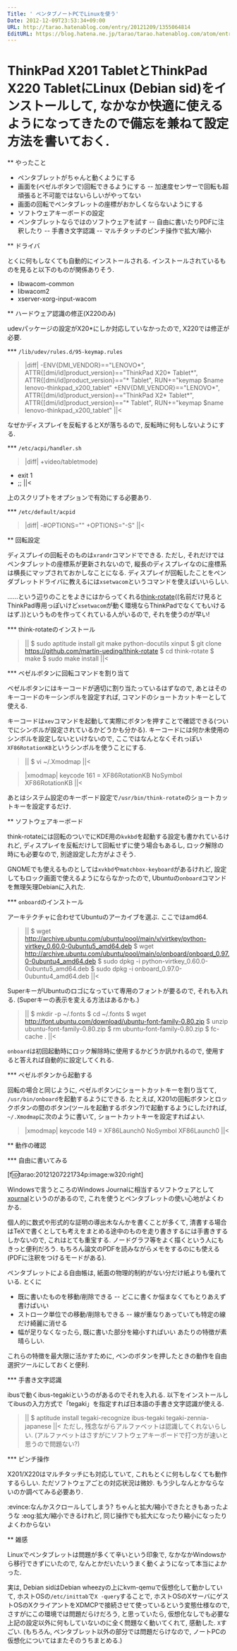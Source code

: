 ```yaml
---
Title: ' ペンタブノートPCでLinuxを使う'
Date: 2012-12-09T23:53:34+09:00
URL: http://tarao.hatenablog.com/entry/20121209/1355064814
EditURL: https://blog.hatena.ne.jp/tarao/tarao.hatenablog.com/atom/entry/6653586347149236061
---
```


ThinkPad X201 TabletとThinkPad X220 TabletにLinux (Debian sid)をインストールして, なかなか快適に使えるようになってきたので備忘を兼ねて設定方法を書いておく.
=====

** やったこと

- ペンタブレットがちゃんと動くようにする
- 画面を(ベゼルボタンで)回転できるようにする
-- 加速度センサーで回転も超頑張ると不可能ではないらしいがやってない
- 画面の回転でペンタブレットの座標がおかしくならないようにする
- ソフトウェアキーボードの設定
- ペンタブレットならではのソフトウェアを試す
-- 自由に書いたりPDFに注釈したり
-- 手書き文字認識
-- マルチタッチのピンチ操作で拡大/縮小


** ドライバ

とくに何もしなくても自動的にインストールされる. インストールされているものを見ると以下のものが関係ありそう.
- libwacom-common
- libwacom2
- xserver-xorg-input-wacom

** ハードウェア認識の修正(X220のみ)

udevパッケージの設定がX20*にしか対応していなかったので, X220では修正が必要.

*** <code>/lib/udev/rules.d/95-keymap.rules</code>

>|diff|
-ENV{DMI_VENDOR}=="LENOVO*", ATTR{[dmi/id]product_version}=="ThinkPad X20* Tablet*", ATTR{[dmi/id]product_version}=="* Tablet", RUN+="keymap $name lenovo-thinkpad_x200_tablet"
+ENV{DMI_VENDOR}=="LENOVO*", ATTR{[dmi/id]product_version}=="ThinkPad X2* Tablet*", ATTR{[dmi/id]product_version}=="* Tablet", RUN+="keymap $name lenovo-thinkpad_x200_tablet"
||<

なぜかディスプレイを反転するとXが落ちるので, 反転時に何もしないようにする.

*** <code>/etc/acpi/handler.sh</code>
>|diff|
+video/tabletmode)
+    exit 1
+    ;;
||<

上のスクリプトをオプションで有効にする必要あり.

*** <code>/etc/default/acpid</code>
>|diff|
-#OPTIONS=""
+OPTIONS="-S"
||<

** 回転設定

ディスプレイの回転そのものは<code>xrandr</code>コマンドでできる. ただし, それだけではペンタブレットの座標系が更新されないので, 縦長のディスプレイなのに座標系は横長にマップされておかしなことになる. ディスプレイが回転したことをペンダブレットドライバに教えるには<code>xsetwacom</code>というコマンドを使えばいいらしい.

......という辺りのことをよきにはからってくれる<a href="https://github.com/martin-ueding/think-rotate">think-rotate</a>((名前だけ見るとThinkPad専用っぽいけど<code>xsetwacom</code>が動く環境ならThinkPadでなくてもいけるはず.))というものを作ってくれている人がいるので, それを使うのが早い!

*** think-rotateのインストール

>||
$ sudo aptitude install git make python-docutils xinput
$ git clone https://github.com/martin-ueding/think-rotate
$ cd think-rotate
$ make
$ sudo make install
||<

*** ベゼルボタンに回転コマンドを割り当て

ベゼルボタンにはキーコードが適切に割り当たっているはずなので, あとはそのキーコードのキーシンボルを設定すれば, コマンドのショートカットキーとして使える.

キーコードは<code>xev</code>コマンドを起動して実際にボタンを押すことで確認できる(ついでにシンボルが設定されているかどうかも分かる). キーコードには何か未使用のシンボルを設定しないといけないので, ここではなんとなくそれっぽい<code>XF86RotationKB</code>というシンボルを使うことにする.

>||
$ vi ~/.Xmodmap
||<

>|xmodmap|
keycode 161 = XF86RotationKB NoSymbol XF86RotationKB
||<

あとはシステム設定のキーボード設定で<code>/usr/bin/think-rotate</code>のショートカットキーを設定するだけ.

** ソフトウェアキーボード

think-rotateには回転のついでにKDE用の<code>kvkbd</code>を起動する設定も書かれているけれど, ディスプレイを反転だけして回転せずに使う場合もあるし, ロック解除の時にも必要なので, 別途設定した方がよさそう.

GNOMEでも使えるものとしては<code>xvkbd</code>や<code>matchbox-keyboard</code>があるけれど, 設定してもロック画面で使えるようにならなかったので, Ubuntuの<code>onboard</code>コマンドを無理矢理Debianに入れた.

*** <code>onboard</code>のインストール

アーキテクチャに合わせてUbuntuのアーカイブを選ぶ. ここではamd64.
>||
$ wget http://archive.ubuntu.com/ubuntu/pool/main/v/virtkey/python-virtkey_0.60.0-0ubuntu5_amd64.deb
$ wget http://archive.ubuntu.com/ubuntu/pool/main/o/onboard/onboard_0.97.0-0ubuntu4_amd64.deb
$ sudo dpkg -i python-virtkey_0.60.0-0ubuntu5_amd64.deb
$ sudo dpkg -i onboard_0.97.0-0ubuntu4_amd64.deb
||<

SuperキーがUbuntuのロゴになっていて専用のフォントが要るので, それも入れる. (Superキーの表示を変える方法はあるかも.)
>||
$ mkdir -p ~/.fonts
$ cd ~/.fonts
$ wget http://font.ubuntu.com/download/ubuntu-font-family-0.80.zip
$ unzip ubuntu-font-family-0.80.zip
$ rm ubuntu-font-family-0.80.zip
$ fc-cache .
||<

<code>onboard</code>は初回起動時にロック解除時に使用するかどうか訊かれるので, 使用すると答えれば自動的に設定してくれる.

*** ベゼルボタンから起動する

回転の場合と同じように, ベゼルボタンにショートカットキーを割り当てて, <code>/usr/bin/onboard</code>を起動するようにできる. たとえば, X201の回転ボタンとロックボタンの間のボタン(ツールを起動するボタン?)で起動するようにしたければ, <code>~/.Xmodmap</code>に次のように書いて, ショートカットキーを設定すればよい.
>|xmodmap|
keycode 149 = XF86Launch0 NoSymbol XF86Launch0
||<


** 動作の確認

*** 自由に書いてみる

[f:id:tarao:20121207221734p:image:w320:right]

Windowsで言うところのWindows Journalに相当するソフトウェアとして<a href="http://xournal.sourceforge.net/">xournal</a>というのがあるので, これを使うとペンタブレットの使い心地がよくわかる.

個人的に数式や形式的な証明の導出木なんかを書くことが多くて, 清書する場合はTeXで書くとしても考えをまとめる途中のものを走り書きするには手書きするしかないので, これはとても重宝する. ノードグラフ等をよく描くという人にもきっと便利だろう. もちろん論文のPDFを読みながらメモをするのにも使える(PDFに注釈をつけるモードがある).

ペンタブレットによる自由帳は, 紙面の物理的制約がない分だけ紙よりも優れている. とくに
- 既に書いたものを移動/削除できる
-- どこに書くか悩まなくてもとりあえず書けばいい
- ストローク単位での移動/削除もできる
-- 線が重なりあっていても特定の線だけ綺麗に消せる
- 幅が足りなくなったら, 既に書いた部分を縮小すればいい
あたりの特徴が素晴らしい.

これらの特徴を最大限に活かすために, ペンのボタンを押したときの動作を自由選択ツールにしておくと便利.

*** 手書き文字認識

ibusで動くibus-tegakiというのがあるのでそれを入れる. 以下をインストールしてibusの入力方式で「tegaki」を指定すれば日本語の手書き文字認識が使える.
>||
$ aptitude install tegaki-recognize ibus-tegaki tegaki-zennia-japanese
||<
ただし, 残念ながらアルファベットは認識してくれないらしい. (アルファベットはさすがにソフトウェアキーボードで打つ方が速いと思うので問題ない?)

*** ピンチ操作

X201/X220はマルチタッチにも対応していて, これもとくに何もしなくても動作するらしい. ただソフトウェアごとの対応状況は微妙. もう少しなんとかならないのか調べてみる必要あり.

:evince:なんかスクロールしてしまう? ちゃんと拡大/縮小できたときもあったような
:eog:拡大/縮小できるけれど, 同じ操作でも拡大になったり縮小になったりよくわからない

** 雑感


Linuxでペンタブレットは問題が多くて辛いという印象で, なかなかWindowsから移行できずにいたので, なんとかだいたいうまく動くようになって本当によかった.

実は, Debian sidはDebian wheezyの上にkvm-qemuで仮想化して動かしていて, ホストOSの<code>/etc/inittab</code>で<code>X -query</code>することで, ホストOSのXサーバにゲストOSのXクライアントをXDMCPで接続させて使っているという変態仕様なので, さすがにこの環境では問題だらけだろう, と思っていたら, 仮想化なしでも必要な上記の設定以外に何もしていないのに全く問題なく動いてくれて, 感動した. <code>X</code>すごい. (もちろん, ペンタブレット以外の部分では問題だらけなので, ノートPCの仮想化についてはまたそのうちまとめる.)
